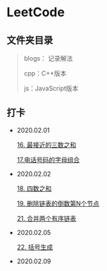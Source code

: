 # LeetCode

## 文件夹目录

> blogs： 记录解法
>
> cpp：C++版本
>
> js：JavaScript版本

## 打卡

* 2020.02.01

  [16. 最接近的三数之和](https://leetcode-cn.com/problems/3sum-closest/) 

  [17.电话号码的字母组合](https://leetcode-cn.com/problems/letter-combinations-of-a-phone-number/)

* 2020.02.02

  [18. 四数之和](https://leetcode-cn.com/problems/4sum)

  [19. 删除链表的倒数第N个节点](https://leetcode-cn.com/problems/remove-nth-node-from-end-of-list)

  [21. 合并两个有序链表](https://leetcode-cn.com/problems/merge-two-sorted-lists)

* 2020.02.05

  [22. 括号生成](https://leetcode-cn.com/problems/generate-parentheses)

* 2020.02.09